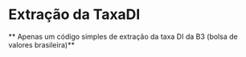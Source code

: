 # Extração da TaxaDI

** Apenas um código simples de extração da taxa DI da B3 (bolsa de valores brasileira)** 
